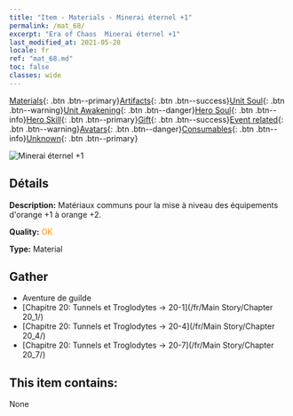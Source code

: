 ```yaml
---
title: "Item - Materials - Minerai éternel +1"
permalink: /mat_68/
excerpt: "Era of Chaos  Minerai éternel +1"
last_modified_at: 2021-05-28
locale: fr
ref: "mat_68.md"
toc: false
classes: wide
---
```

 [Materials](/ItemsFR/){: .btn .btn--primary}[Artifacts](/ItemsFR/Artifacts/){: .btn .btn--success}[Unit Soul](/ItemsFR/UnitSoul/){: .btn .btn--warning}[Unit Awakening](/ItemsFR/UnitAwakening/){: .btn .btn--danger}[Hero Soul](/ItemsFR/HeroSoul/){: .btn .btn--info}[Hero Skill](/ItemsFR/HeroSkill/){: .btn .btn--primary}[Gift](/ItemsFR/Gift/){: .btn .btn--success}[Event related](/ItemsFR/Events/){: .btn .btn--warning}[Avatars](/ItemsFR/Avatars/){: .btn .btn--danger}[Consumables](/ItemsFR/Consumables/){: .btn .btn--info}[Unknown](/ItemsFR/Unknown/){: .btn .btn--primary}

 ![Minerai éternel +1](/images/t/i_cailiao_kuangshi3.png)

## Détails
 **Description:** Matériaux communs pour la mise à niveau des équipements d'orange +1 à orange +2.

 **Quality:** <span style="color: #FF8C00">OK</span>

 **Type:** Material

## Gather

*    Aventure de guilde 
*    [Chapitre 20: Tunnels et Troglodytes -> 20-1](/fr/Main Story/Chapter 20_1/) 
*    [Chapitre 20: Tunnels et Troglodytes -> 20-4](/fr/Main Story/Chapter 20_4/) 
*    [Chapitre 20: Tunnels et Troglodytes -> 20-7](/fr/Main Story/Chapter 20_7/) 

## This item contains:

  None

